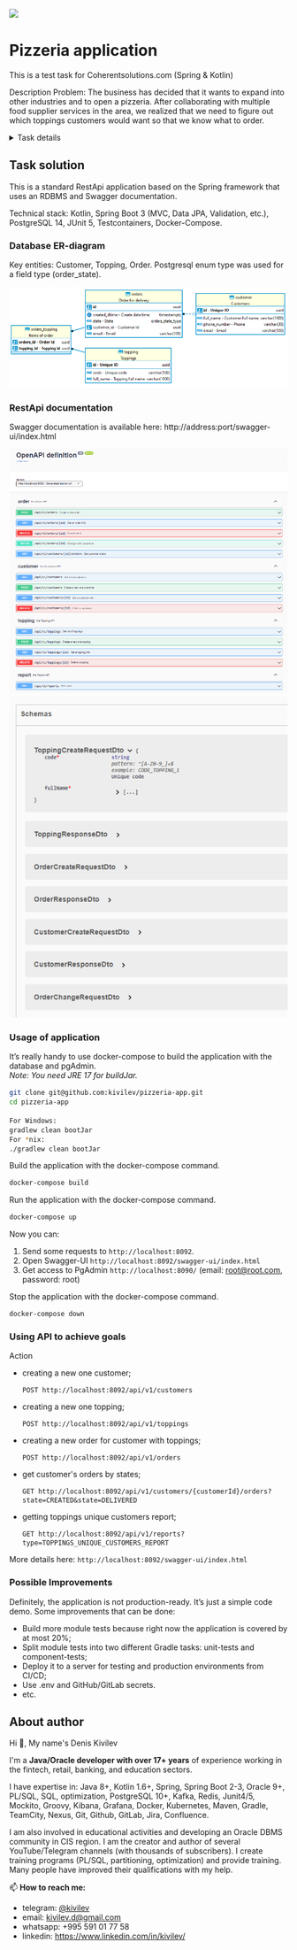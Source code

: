 ![](https://github.com/kivilev/pizzeria-app/workflows/tests/badge.svg)

# Pizzeria application
This is a test task for Coherentsolutions.com (Spring &amp; Kotlin)

Description
Problem: The business has decided that it wants to expand into other industries and to open a pizzeria. After collaborating with multiple food supplier services in the area, we realized that we need to figure out which toppings customers would want so that we know what to order.

<details>
  <summary>Task details</summary>
Requirements:

1. Create an endpoint that allows for customers to submit their email address along with the list of toppings that they would be interested in.
2. Create an endpoint that allows for the front end team to grab the list of toppings currently submitted and the number of unique customers that have requested that topping.
3. Only the customer’s latest topping submission will be recorded.
4. Implementation must happen using Kotlin & Spring Boot.

Bonus points will be awarded for:
- Persisting data between runs
- Creativity for adding additional features
- A special endpoint for listing your personal topping choice!

</details>

## Task solution

This is a standard RestApi application based on the Spring framework that uses an RDBMS and Swagger documentation.

Technical stack: Kotlin, Spring Boot 3 (MVC, Data JPA, Validation, etc.), PostgreSQL 14, JUnit 5, Testcontainers, Docker-Compose.


### Database ER-diagram

Key entities: Customer, Topping, Order.
Postgresql enum type was used for a field type (order_state).

<img src="er-diagram.png"/>

### RestApi documentation

Swagger documentation is available here: http://address:port/swagger-ui/index.html

<img src="rest-api.png"/>
<img src="rest-api-schemas.png"/>

### Usage of application

It’s really handy to use docker-compose to build the application with the database and pgAdmin.  
_Note: You need JRE 17 for buildJar._

```bash
git clone git@github.com:kivilev/pizzeria-app.git
cd pizzeria-app

For Windows:
gradlew clean bootJar
For *nix:
./gradlew clean bootJar
```

Build the application with the docker-compose command.

```bash
docker-compose build
```

Run the application with the docker-compose command.

```bash
docker-compose up
```

Now you can:

1. Send some requests to `http://localhost:8092`.
2. Open Swagger-UI `http://localhost:8092/swagger-ui/index.html`
3. Get access to PgAdmin `http://localhost:8090/`
   (email: root@root.com, password: root)

Stop the application with the docker-compose command.

```bash
docker-compose down
```

### Using API to achieve goals

Action

- creating a new one customer;
  ```http request
  POST http://localhost:8092/api/v1/customers
   ```
- creating a new one topping;
  ```http request
  POST http://localhost:8092/api/v1/toppings
   ```
- creating a new order for customer with toppings;
  ```http request
  POST http://localhost:8092/api/v1/orders
   ```
- get customer's orders by states;
  ```http request
  GET http://localhost:8092/api/v1/customers/{customerId}/orders?state=CREATED&state=DELIVERED
  ```
- getting toppings unique customers report;
  ```http request
  GET http://localhost:8092/api/v1/reports?type=TOPPINGS_UNIQUE_CUSTOMERS_REPORT
  ```

More details here: `http://localhost:8092/swagger-ui/index.html`

### Possible Improvements

Definitely, the application is not production-ready. It’s just a simple code demo.
Some improvements that can be done:

- Build more module tests because right now the application is covered by at most 20%;
- Split module tests into two different Gradle tasks: unit-tests and component-tests;
- Deploy it to a server for testing and production environments from CI/CD;
- Use .env and GitHub/GitLab secrets.
- etc.

## About author

Hi 👋, My name's Denis Kivilev</h1>

I'm a **Java/Oracle developer with over 17+ years** of experience working in the fintech, retail, banking, and education
sectors.

I have expertise in: Java 8+, Kotlin 1.6+, Spring, Spring Boot 2-3, Oracle 9+, PL/SQL, SQL, optimization, PostgreSQL
10+, Kafka, Redis, Junit4/5, Mockito, Groovy, Kibana, Grafana, Docker, Kubernetes, Maven, Gradle, TeamCity, Nexus, Git,
Github, GitLab, Jira, Confluence.

I am also involved in educational activities and developing an Oracle DBMS community in CIS region. I am the creator and
author of several YouTube/Telegram channels (with thousands of subscribers). I create training programs (PL/SQL,
partitioning, optimization) and provide training. Many people have improved their qualifications with my help.

📫 **How to reach me:**

- telegram: [@kivilev](https://t.me/kivilev)
- email: kivilev.d@gmail.com
- whatsapp: +995 591 01 77 58
- linkedin: https://www.linkedin.com/in/kivilev/
